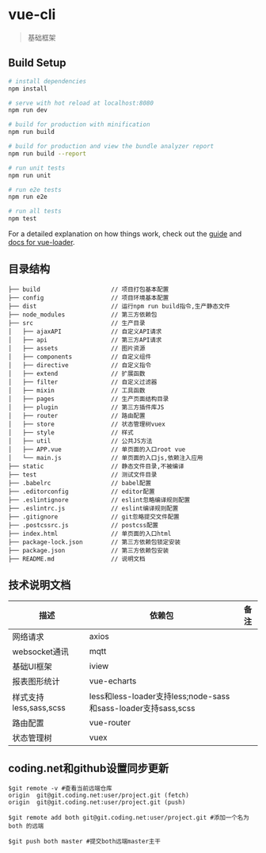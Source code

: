 # vue-cli

> 基础框架

## Build Setup

``` bash
# install dependencies
npm install

# serve with hot reload at localhost:8080
npm run dev

# build for production with minification
npm run build

# build for production and view the bundle analyzer report
npm run build --report

# run unit tests
npm run unit

# run e2e tests
npm run e2e

# run all tests
npm test
```

For a detailed explanation on how things work, check out the [guide](http://vuejs-templates.github.io/webpack/) and [docs for vue-loader](http://vuejs.github.io/vue-loader).

## 目录结构
```
├── build           		 // 项目打包基本配置
├── config           		 // 项目环境基本配置
├── dist                     // 运行npm run build指令,生产静态文件
├── node_modules             // 第三方依赖包
├── src                      // 生产目录
│   ├── ajaxAPI              // 自定义API请求
│   ├── api                  // 第三方API请求
│   ├── assets               // 图片资源
│   ├── components           // 自定义组件
│   ├── directive            // 自定义指令
│   ├── extend               // 扩展函数
│   ├── filter               // 自定义过滤器
│   ├── mixin                // 工具函数
│   ├── pages            	 // 生产页面结构目录
│   ├── plugin           	 // 第三方插件库JS
│   ├── router            	 // 路由配置
│   ├── store            	 // 状态管理树vuex
│   ├── style            	 // 样式
│   ├── util                 // 公共JS方法
│   ├── APP.vue              // 单页面的入口root vue
│   └── main.js              // 单页面的入口js,依赖注入应用
├── static                   // 静态文件目录,不被编译
├── test                     // 测试文件目录
├── .babelrc                 // babel配置
├── .editorconfig            // editor配置
├── .eslintignore            // eslint忽略编译规则配置
├── .eslintrc.js             // eslint编译规则配置
├── .gitignore            	 // git忽略提交文件配置
├── .postcssrc.js            // postcss配置
├── index.html        		 // 单页面的入口html
├── package-lock.json        // 第三方依赖包锁定安装
├── package.json             // 第三方依赖包安装
├── README.md                // 说明文档		
```

## 技术说明文档
| 描述    				 | 依赖包 					| 备注 	      |
|----------------------- |--------------------------|-------------|
| 网络请求 				 | axios 					|  			  |
| websocket通讯 		 | mqtt 					| 	   		  |
| 基础UI框架 			 | iview 					|  	          |
| 报表图形统计 			 | vue-echarts 				|  	          |
| 样式支持less,sass,scss | less和less-loader支持less;node-sass和sass-loader支持sass,scss|  |
| 路由配置 				 | vue-router 				| 			  |
| 状态管理树 			 | vuex 					| 			  |

## coding.net和github设置同步更新
```
$git remote -v #查看当前远端仓库
origin  git@git.coding.net:user/project.git (fetch)
origin  git@git.coding.net:user/project.git (push)

$git remote add both git@git.coding.net:user/project.git #添加一个名为 both 的远端

$git push both master #提交both远端master主干
```